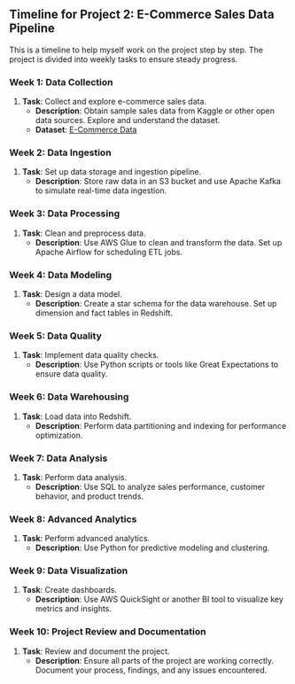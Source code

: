 ## Timeline for Project 2: E-Commerce Sales Data Pipeline

This is a timeline to help myself work on the project step by step. The project is divided into weekly tasks to ensure steady progress.

### Week 1: Data Collection

1. **Task**: Collect and explore e-commerce sales data.
   - **Description**: Obtain sample sales data from Kaggle or other open data sources. Explore and understand the dataset.
   - **Dataset**: [E-Commerce Data](https://www.kaggle.com/datasets/thedevastator/unlock-profits-with-e-commerce-sales-data/data?select=Amazon+Sale+Report.csv)

### Week 2: Data Ingestion

1. **Task**: Set up data storage and ingestion pipeline.
   - **Description**: Store raw data in an S3 bucket and use Apache Kafka to simulate real-time data ingestion.

### Week 3: Data Processing

1. **Task**: Clean and preprocess data.
   - **Description**: Use AWS Glue to clean and transform the data. Set up Apache Airflow for scheduling ETL jobs.

### Week 4: Data Modeling

1. **Task**: Design a data model.
   - **Description**: Create a star schema for the data warehouse. Set up dimension and fact tables in Redshift.

### Week 5: Data Quality

1. **Task**: Implement data quality checks.
   - **Description**: Use Python scripts or tools like Great Expectations to ensure data quality.

### Week 6: Data Warehousing

1. **Task**: Load data into Redshift.
   - **Description**: Perform data partitioning and indexing for performance optimization.

### Week 7: Data Analysis

1. **Task**: Perform data analysis.
   - **Description**: Use SQL to analyze sales performance, customer behavior, and product trends.

### Week 8: Advanced Analytics

1. **Task**: Perform advanced analytics.
   - **Description**: Use Python for predictive modeling and clustering.

### Week 9: Data Visualization

1. **Task**: Create dashboards.
   - **Description**: Use AWS QuickSight or another BI tool to visualize key metrics and insights.

### Week 10: Project Review and Documentation

1. **Task**: Review and document the project.
   - **Description**: Ensure all parts of the project are working correctly. Document your process, findings, and any issues encountered.
